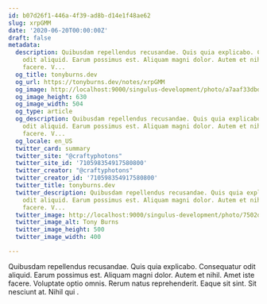 ```yaml
---
id: b07d26f1-446a-4f39-ad8b-d14e1f48ae62
slug: xrpGMM
date: '2020-06-20T00:00:00Z'
draft: false
metadata:
  description: Quibusdam repellendus recusandae. Quis quia explicabo. Consequatur
    odit aliquid. Earum possimus est. Aliquam magni dolor. Autem et nihil. Amet iste
    facere. V...
  og_title: tonyburns.dev
  og_url: https://tonyburns.dev/notes/xrpGMM
  og_image: http://localhost:9000/singulus-development/photo/a7aaf33dbd0b584a47dea1fc1b3a9bbf.jpeg
  og_image_height: 630
  og_image_width: 504
  og_type: article
  og_description: Quibusdam repellendus recusandae. Quis quia explicabo. Consequatur
    odit aliquid. Earum possimus est. Aliquam magni dolor. Autem et nihil. Amet iste
    facere. V...
  og_locale: en_US
  twitter_card: summary
  twitter_site: "@craftyphotons"
  twitter_site_id: '710598354917580800'
  twitter_creator: "@craftyphotons"
  twitter_creator_id: '710598354917580800'
  twitter_title: tonyburns.dev
  twitter_description: Quibusdam repellendus recusandae. Quis quia explicabo. Consequatur
    odit aliquid. Earum possimus est. Aliquam magni dolor. Autem et nihil. Amet iste
    facere. V...
  twitter_image: http://localhost:9000/singulus-development/photo/7502d1526646abf03deb056888635686.jpeg
  twitter_image_alt: Tony Burns
  twitter_image_height: 500
  twitter_image_width: 400

---
```


Quibusdam repellendus recusandae. Quis quia explicabo. Consequatur odit aliquid. Earum possimus est. Aliquam magni dolor. Autem et nihil. Amet iste facere. Voluptate optio omnis. Rerum natus reprehenderit. Eaque sit sint. Sit nesciunt at. Nihil qui .

